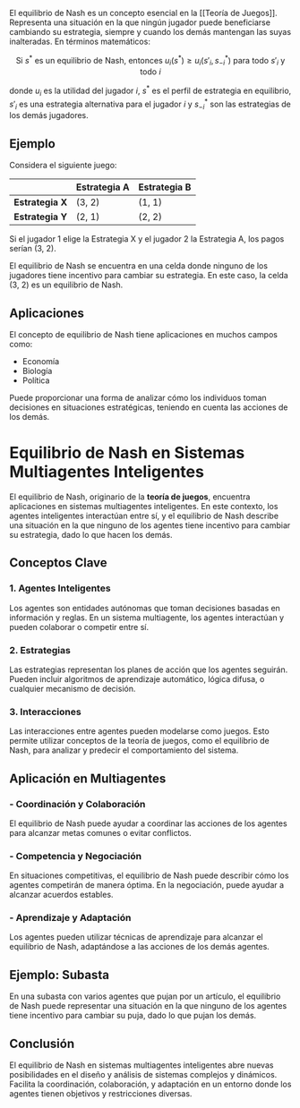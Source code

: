 El equilibrio de Nash es un concepto esencial en la [[Teoría de Juegos]]. Representa una situación en la que ningún jugador puede beneficiarse cambiando su estrategia, siempre y cuando los demás mantengan las suyas inalteradas. En términos matemáticos:

$$
\text{Si } s^* \text{ es un equilibrio de Nash, entonces } u_i(s^*) \geq u_i(s'_i, s^*_{-i}) \text{ para todo } s'_i \text{ y todo } i
$$

donde $u_i$ es la utilidad del jugador $i$, $s^*$ es el perfil de estrategia en equilibrio, $s'_i$ es una estrategia alternativa para el jugador $i$ y $s^*_{-i}$ son las estrategias de los demás jugadores.

## Ejemplo

Considera el siguiente juego:

|        | Estrategia A | Estrategia B |
|--------|--------------|--------------|
| **Estrategia X** | (3, 2)       | (1, 1)       |
| **Estrategia Y** | (2, 1)       | (2, 2)       |

Si el jugador 1 elige la Estrategia X y el jugador 2 la Estrategia A, los pagos serían (3, 2).

El equilibrio de Nash se encuentra en una celda donde ninguno de los jugadores tiene incentivo para cambiar su estrategia. En este caso, la celda (3, 2) es un equilibrio de Nash.

## Aplicaciones

El concepto de equilibrio de Nash tiene aplicaciones en muchos campos como:

- Economía
- Biología
- Política

Puede proporcionar una forma de analizar cómo los individuos toman decisiones en situaciones estratégicas, teniendo en cuenta las acciones de los demás.

# Equilibrio de Nash en Sistemas Multiagentes Inteligentes

El equilibrio de Nash, originario de la **teoría de juegos**, encuentra aplicaciones en sistemas multiagentes inteligentes. En este contexto, los agentes inteligentes interactúan entre sí, y el equilibrio de Nash describe una situación en la que ninguno de los agentes tiene incentivo para cambiar su estrategia, dado lo que hacen los demás.

## Conceptos Clave

### 1. Agentes Inteligentes
Los agentes son entidades autónomas que toman decisiones basadas en información y reglas. En un sistema multiagente, los agentes interactúan y pueden colaborar o competir entre sí.

### 2. Estrategias
Las estrategias representan los planes de acción que los agentes seguirán. Pueden incluir algoritmos de aprendizaje automático, lógica difusa, o cualquier mecanismo de decisión.

### 3. Interacciones
Las interacciones entre agentes pueden modelarse como juegos. Esto permite utilizar conceptos de la teoría de juegos, como el equilibrio de Nash, para analizar y predecir el comportamiento del sistema.

## Aplicación en Multiagentes

### - Coordinación y Colaboración
El equilibrio de Nash puede ayudar a coordinar las acciones de los agentes para alcanzar metas comunes o evitar conflictos.

### - Competencia y Negociación
En situaciones competitivas, el equilibrio de Nash puede describir cómo los agentes competirán de manera óptima. En la negociación, puede ayudar a alcanzar acuerdos estables.

### - Aprendizaje y Adaptación
Los agentes pueden utilizar técnicas de aprendizaje para alcanzar el equilibrio de Nash, adaptándose a las acciones de los demás agentes.

## Ejemplo: Subasta

En una subasta con varios agentes que pujan por un artículo, el equilibrio de Nash puede representar una situación en la que ninguno de los agentes tiene incentivo para cambiar su puja, dado lo que pujan los demás.

## Conclusión

El equilibrio de Nash en sistemas multiagentes inteligentes abre nuevas posibilidades en el diseño y análisis de sistemas complejos y dinámicos. Facilita la coordinación, colaboración, y adaptación en un entorno donde los agentes tienen objetivos y restricciones diversas.

